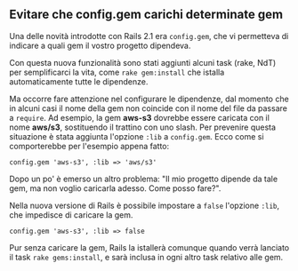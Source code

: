 ## Evitare che config.gem carichi determinate gem

Una delle novità introdotte con Rails 2.1 era `config.gem`, che vi permetteva di indicare a quali gem il vostro progetto dipendeva.

Con questa nuova funzionalità sono stati aggiunti alcuni task (rake, NdT) per semplificarci la vita, come `rake gem:install` che istalla automaticamente tutte le dipendenze.

Ma occorre fare attenzione nel configurare le dipendenze, dal momento che in alcuni casi il nome della gem non coincide con il nome del file da passare a `require`. Ad esempio, la gem **aws-s3** dovrebbe essere caricata con il nome **aws/s3**, sostituendo il trattino con uno slash. Per prevenire questa situazione è stata aggiunta l'opzione `:lib` a `config.gem`. Ecco come si comporterebbe per l'esempio appena fatto:

	config.gem 'aws-s3', :lib => 'aws/s3'

Dopo un po' è emerso un altro problema: "Il mio progetto dipende da tale gem, ma non voglio caricarla adesso. Come posso fare?".

Nella nuova versione di Rails è possibile impostare a `false` l'opzione `:lib`, che impedisce di caricare la gem.

	config.gem 'aws-s3', :lib => false

Pur senza caricare la gem, Rails la istallerà comunque quando verrà lanciato il task `rake gems:install`, e sarà inclusa in ogni altro task relativo alle gem.
